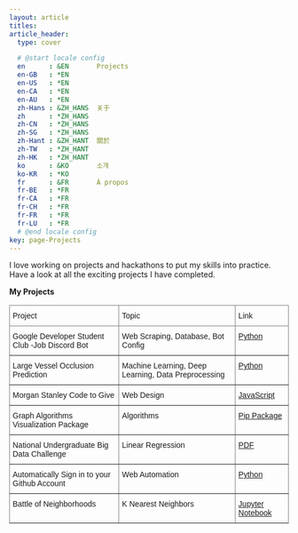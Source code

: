 ```yaml
---
layout: article
titles:
article_header:
  type: cover

  # @start locale config
  en      : &EN       Projects
  en-GB   : *EN
  en-US   : *EN
  en-CA   : *EN
  en-AU   : *EN
  zh-Hans : &ZH_HANS  关于
  zh      : *ZH_HANS
  zh-CN   : *ZH_HANS
  zh-SG   : *ZH_HANS
  zh-Hant : &ZH_HANT  關於
  zh-TW   : *ZH_HANT
  zh-HK   : *ZH_HANT
  ko      : &KO       소개
  ko-KR   : *KO
  fr      : &FR       À propos
  fr-BE   : *FR
  fr-CA   : *FR
  fr-CH   : *FR
  fr-FR   : *FR
  fr-LU   : *FR
  # @end locale config
key: page-Projects
---
```


I love working on projects and hackathons to put my skills into practice.  
Have a look at all the exciting projects I have completed.



**My Projects**

<style type="text/css">
.tg  {border-collapse:collapse;border-spacing:0;}
.tg td{border-color:black;border-style:solid;border-width:1px;font-family:Arial, sans-serif;font-size:14px;
  overflow:hidden;padding:10px 5px;word-break:normal;}
.tg th{border-color:black;border-style:solid;border-width:1px;font-family:Arial, sans-serif;font-size:14px;
  font-weight:normal;overflow:hidden;padding:10px 5px;word-break:normal;}
.tg .tg-0pky{border-color:inherit;text-align:left;vertical-align:top}
</style>
<table class="tg">
<thead>
  <tr>
    <th class="tg-0pky">Project </th>
    <th class="tg-0pky">Topic</th>
    <th class="tg-0pky">Link</th>
  </tr>
</thead>
<tbody>
  <tr>
    <td class="tg-0pky">Google Developer Student Club -Job Discord Bot</td>
    <td class="tg-0pky">Web Scraping, Database, Bot Config</td>
    <td class="tg-0pky"><a href="https://github.com/Google-DSC-UAlberta/Discord-Bot" rel="noopener noreferrer">Python</a></td>
  </tr>
  <tr>
    <td class="tg-0pky">Large Vessel Occlusion Prediction</td>
    <td class="tg-0pky">Machine Learning, Deep Learning, Data Preprocessing</td>
    <td class="tg-0pky"><a href="https://github.com/J-A-T-T/LVO-EEG" rel="noopener noreferrer">Python</a></td>
  </tr>
  <tr>
    <td class="tg-0pky">Morgan Stanley Code to Give</td>
    <td class="tg-0pky">Web Design</td>
    <td class="tg-0pky"><a href="https://github.com/Akarsh654/destanation-hub" rel="noopener noreferrer">JavaScript</a></td>
  </tr>
    <tr>
    <td class="tg-0pky">Graph Algorithms Visualization Package</td>
    <td class="tg-0pky">Algorithms </td>
    <td class="tg-0pky"><a href="https://pypi.org/project/graph-algo-vis/0.2/#description" rel="noopener noreferrer">Pip Package</a></td>
  </tr>
   <tr>
    <td class="tg-0pky">National Undergraduate Big Data Challenge</td>
    <td class="tg-0pky">Linear Regression </td>
    <td class="tg-0pky"><a href="https://github.com/Akarsh654/UnBDC-2020/blob/master/UnBDC_2020_Project_Report.pdf" target="_blank" rel="noopener noreferrer">PDF</a></td>
  </tr>
    <tr>
    <td class="tg-0pky">Automatically Sign in to your Github Account</td>
    <td class="tg-0pky">Web Automation </td>
    <td class="tg-0pky"><a href="https://github.com/Akarsh654/Web-Automation/blob/master/automation.py" rel="noopener noreferrer">Python</a></td>
  </tr>
   <tr>
    <td class="tg-0pky">Battle of Neighborhoods</td>
    <td class="tg-0pky">K Nearest Neighbors </td>
    <td class="tg-0pky"><a href="https://github.com/Akarsh654/The-Battle-of-Neighborhoods/blob/master/COVID-19%20in%20Toronto%20Neighborhoods.ipynb" rel="noopener noreferrer">Jupyter Notebook</a></td>
  </tr>
  
  
</tbody>
</table>





